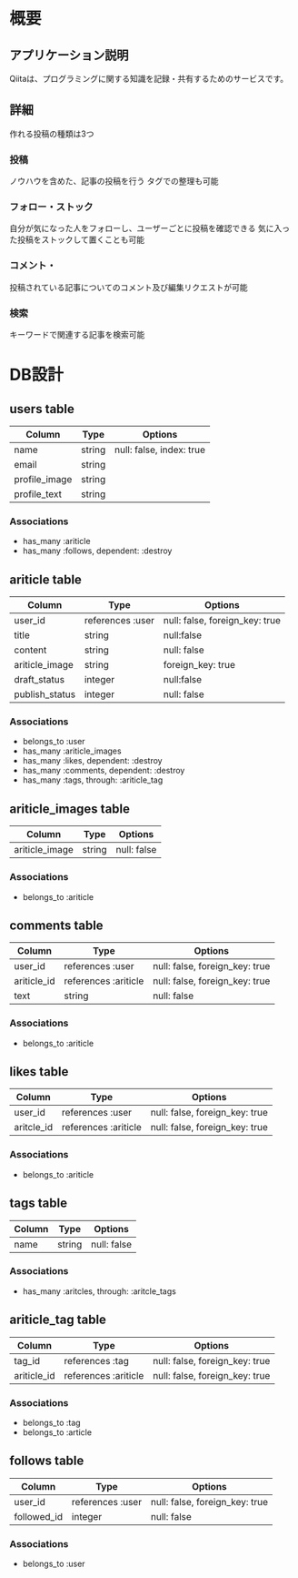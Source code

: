 # 概要

## アプリケーション説明

Qiitaは、プログラミングに関する知識を記録・共有するためのサービスです。

## 詳細

作れる投稿の種類は3つ

### 投稿
ノウハウを含めた、記事の投稿を行う
タグでの整理も可能

### フォロー・ストック
自分が気になった人をフォローし、ユーザーごとに投稿を確認できる
気に入った投稿をストックして置くことも可能

### コメント・
投稿されている記事についてのコメント及び編集リクエストが可能

### 検索
キーワードで関連する記事を検索可能

# DB設計

## users table

|Column|Type|Options|
|------|----|-------|
|name|string|null: false, index: true|
|email|string||
|profile_image|string|
|profile_text|string|



### Associations
- has_many :ariticle
- has_many :follows, dependent: :destroy


## ariticle table

|Column|Type|Options|
|------|----|-------|
|user_id|references :user|null: false, foreign_key: true|
|title|string|null:false|
|content|string|null: false|
|ariticle_image|string|foreign_key: true|
|draft_status|integer|null:false|
|publish_status|integer|null: false|

### Associations
- belongs_to :user
- has_many :ariticle_images
- has_many :likes, dependent: :destroy
- has_many :comments, dependent: :destroy
- has_many :tags, through: :ariticle_tag



## ariticle_images table

|Column|Type|Options|
|------|----|-------|
|ariticle_image|string|null: false|


### Associations
- belongs_to :ariticle


## comments table

|Column|Type|Options|
|------|----|-------|
|user_id|references :user|null: false, foreign_key: true|
|ariticle_id|references :ariticle|null: false, foreign_key: true|
|text|string|null: false|

### Associations
- belongs_to :ariticle


## likes table

|Column|Type|Options|
|------|----|-------|
|user_id|references :user|null: false, foreign_key: true|
|aritcle_id|references :ariticle|null: false, foreign_key: true|

### Associations
- belongs_to :ariticle


## tags table

|Column|Type|Options|
|------|----|-------|
|name|string|null: false|

### Associations
- has_many :aritcles, through: :aritcle_tags


## ariticle_tag table

|Column|Type|Options|
|------|----|-------|
|tag_id|references :tag|null: false, foreign_key: true|
|ariticle_id|references :ariticle|null: false, foreign_key: true|

### Associations
- belongs_to :tag
- belongs_to :article


## follows table

|Column|Type|Options|
|------|----|-------|
|user_id|references :user|null: false, foreign_key: true|
|followed_id|integer|null: false|

### Associations
- belongs_to :user
